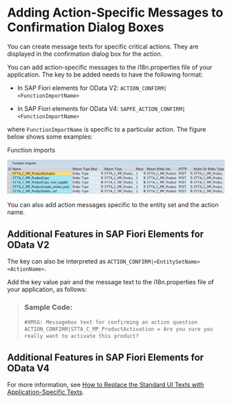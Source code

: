 <!-- loiof5a04c7ddd054a33a84e48525a51b5fb -->

# Adding Action-Specific Messages to Confirmation Dialog Boxes

You can create message texts for specific critical actions. They are displayed in the confirmation dialog box for the action.

You can add action-specific messages to the i18n.properties file of your application. The key to be added needs to have the following format:

-   In SAP Fiori elements for OData V2: `ACTION_CONFIRM|<FunctionImportName>`

-   In SAP Fiori elements for OData V4: `SAPFE_ACTION_CONFIRM|<FunctionImportName>`


where `FunctionImportName` is specific to a particular action. The figure below shows some examples:   
  
<a name="loiof5a04c7ddd054a33a84e48525a51b5fb__fig_rbv_4x2_sz"/>Function imports

 ![](images/Function_Imports_71d9639.png "Function imports") 

You can also add action messages specific to the entity set and the action name.



<a name="loiof5a04c7ddd054a33a84e48525a51b5fb__section_y4z_gqd_2nb"/>

## Additional Features in SAP Fiori Elements for OData V2

The key can also be interpreted as `ACTION_CONFIRM|<EntitySetName><ActionName>`.

Add the key value pair and the message text to the i18n.properties file of your application, as follows:

> ### Sample Code:  
> ```
> #XMSG: Messagebox text for confirming an action question
> ACTION_CONFIRM|STTA_C_MP_ProductActivation = Are you sure you really want to activate this product?
> 
> ```



<a name="loiof5a04c7ddd054a33a84e48525a51b5fb__section_a52_kqd_2nb"/>

## Additional Features in SAP Fiori Elements for OData V4

For more information, see [How to Replace the Standard UI Texts with Application-Specific Texts](localization-of-ui-texts-b8cb649.md).

